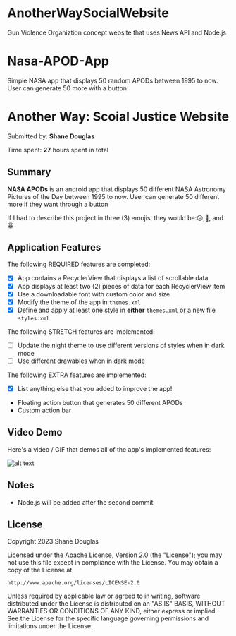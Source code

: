 # AnotherWaySocialWebsite
Gun Violence Organiztion concept website that uses News API and Node.js
# Nasa-APOD-App
Simple NASA app that displays 50 random APODs between 1995 to now. User can generate 50 more with a button

<!-- (This is a comment) INSTRUCTIONS: Go through this page and fill out any **bolded** entries with their correct values.-->

# Another Way: Scoial Justice Website

Submitted by: **Shane Douglas**

Time spent: **27** hours spent in total

## Summary

**NASA APODs** is an android app that displays 50 different NASA Astronomy Pictures of the Day between 1995 to now. User can generate 50 different more if they want through a button

If I had to describe this project in three (3) emojis, they would be::persevere:,:triumph:, and :grinning:

## Application Features

<!-- (This is a comment) Please be sure to change the [ ] to [x] for any features you completed.  If a feature is not checked [x], you might miss the points for that item! -->

The following REQUIRED features are completed:

- [x] App contains a RecyclerView that displays a list of scrollable data
- [x] App displays at least two (2) pieces of data for each RecyclerView item
- [x] Use a downloadable font with custom color and size
- [x] Modify the theme of the app in `themes.xml`
- [x] Define and apply at least one style in **either** `themes.xml` or a new file `styles.xml`

The following STRETCH features are implemented:

- [ ] Update the night theme to use different versions of styles when in dark mode
- [ ] Use different drawables when in dark mode

The following EXTRA features are implemented:

- [x] List anything else that you added to improve the app!
- Floating action button that generates 50 different APODs
- Custom action bar

## Video Demo

Here's a video / GIF that demos all of the app's implemented features:

![alt text](NasaApodnew.gif)




## Notes
- Node.js will be added after the second commit
## License

Copyright 2023 Shane Douglas

Licensed under the Apache License, Version 2.0 (the "License");
you may not use this file except in compliance with the License.
You may obtain a copy of the License at

    http://www.apache.org/licenses/LICENSE-2.0

Unless required by applicable law or agreed to in writing, software
distributed under the License is distributed on an "AS IS" BASIS,
WITHOUT WARRANTIES OR CONDITIONS OF ANY KIND, either express or implied.
See the License for the specific language governing permissions and
limitations under the License.
